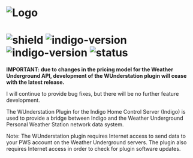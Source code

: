 # ![Logo](https://github.com/DaveL17/WUnderstation/wiki/img/img_wunderstationLogo.png)
# ![shield](https://img.shields.io/github/release/DaveL17/WUnderstation.svg) ![indigo-version](https://img.shields.io/badge/Indigo-7.0-blueviolet.svg) ![indigo-version](https://img.shields.io/badge/Python-2.7-darkgreen.svg) ![status](https://img.shields.io/badge/Deprecated-darkred.svg)

**IMPORTANT: due to changes in the pricing model for the Weather Underground API, development of the WUnderstation plugin will cease with the latest release.**

I will continue to provide bug fixes, but there will be no further feature development.

The WUnderstation Plugin for the Indigo Home Control Server (Indigo) is 
used to provide a bridge between Indigo and the Weather Underground 
Personal Weather Station network data system.

Note: The WUnderstation plugin requires Internet access to send data 
to your PWS account on the Weather Underground servers. The plugin 
also requires Internet access in order to check for plugin software 
updates.
